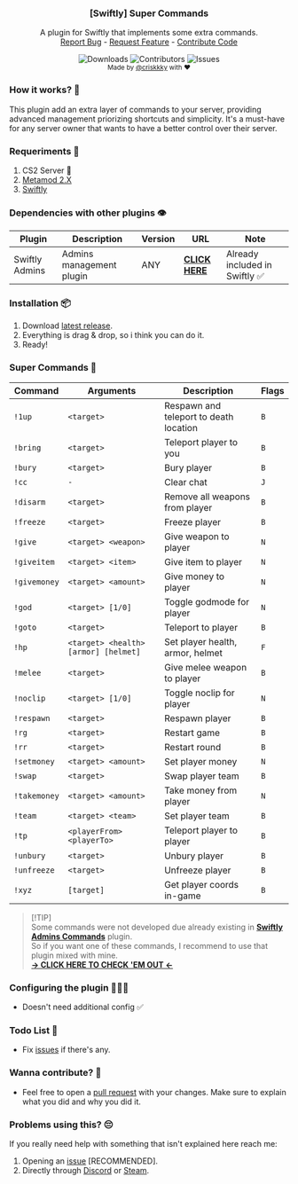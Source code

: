   <h3 align="center">[Swiftly] Super Commands</h3>

  <p align="center">
    A plugin for Swiftly that implements some extra commands.
    <br/>
    <a href="https://github.com/criskkky/swiftly_supercommands/issues">Report Bug</a>
    -
    <a href="https://github.com/criskkky/swiftly_supercommands/issues">Request Feature</a>
    -
    <a href="https://github.com/criskkky/swiftly_supercommands/pulls">Contribute Code</a>
  </p>
</p>
  <p align="center">
  <img alt="Downloads" src="https://img.shields.io/github/downloads/criskkky/swiftly_supercommands/total?style=for-the-badge&color=cyan">
  <img alt="Contributors" src="https://img.shields.io/github/contributors/criskkky/swiftly_supercommands?color=cyan&style=for-the-badge">
  <img alt="Issues" src="https://img.shields.io/github/issues/criskkky/swiftly_supercommands?style=for-the-badge&color=cyan">
<br>
<sub>Made by <a href="https://github.com/criskkky" target="_blank">@criskkky</a> with ❤️</sub> 
  </p>

### How it works? 🤨
This plugin add an extra layer of commands to your server, providing advanced management priorizing shortcuts and simplicity. It's a must-have for any server owner that wants to have a better control over their server.

### Requeriments 📄
1. CS2 Server 🤡
2. [Metamod 2.X](https://www.sourcemm.net/downloads.php/?branch=master)
3. [Swiftly](https://github.com/swiftly-solution/swiftly/releases/latest)

### Dependencies with other plugins 👁️
| Plugin | Description | Version | URL | Note |
| --- | --- | --- | --- | --- |
| Swiftly Admins | Admins management plugin | ANY | [**CLICK HERE**](https://github.com/swiftly-solution/admins) | Already included in Swiftly ✅ |

### Installation 📦
1. Download [latest release](https://github.com/criskkky/swiftly_supercommands/releases/latest).
2. Everything is drag & drop, so i think you can do it.
3. Ready!

### Super Commands 🚀

| Command | Arguments | Description | Flags |
| --- | --- | --- | --- |
| `!1up` | `<target>` | Respawn and teleport to death location | `B` |
| `!bring` | `<target>` | Teleport player to you | `B` |
| `!bury` | `<target>` | Bury player | `B` |
| `!cc` | `-` | Clear chat | `J` |
| `!disarm` | `<target>` | Remove all weapons from player | `B` |
| `!freeze` | `<target>` | Freeze player | `B` |
| `!give` | `<target> <weapon>` | Give weapon to player | `N` |
| `!giveitem` | `<target> <item>` | Give item to player | `N` |
| `!givemoney` | `<target> <amount>` | Give money to player | `N` |
| `!god` | `<target> [1/0]` | Toggle godmode for player | `N` |
| `!goto` | `<target>` | Teleport to player | `B` |
| `!hp` | `<target> <health> [armor] [helmet]` | Set player health, armor, helmet | `F` |
| `!melee` | `<target>` | Give melee weapon to player | `B` |
| `!noclip` | `<target> [1/0]` | Toggle noclip for player | `N` |
| `!respawn` | `<target>` | Respawn player | `B` |
| `!rg` | `<target>` | Restart game | `B` |
| `!rr` | `<target>` | Restart round | `B` |
| `!setmoney` | `<target> <amount>` | Set player money | `N` |
| `!swap` | `<target>` | Swap player team | `B` |
| `!takemoney` | `<target> <amount>` | Take money from player | `N` |
| `!team` | `<target> <team>` | Set player team | `B` |
| `!tp` | `<playerFrom> <playerTo>` | Teleport player to player | `B` |
| `!unbury` | `<target>` | Unbury player | `B` |
| `!unfreeze` | `<target>` | Unfreeze player | `B` |
| `!xyz` | `[target]` | Get player coords in-game | `B` |

> [!TIP]<br>
> Some commands were not developed due already existing in [**Swiftly Admins Commands**](https://github.com/swiftly-solution/admins_commands?tab=readme-ov-file#admin-commands-) plugin.<br>
> So if you want one of these commands, I recommend to use that plugin mixed with mine.<br>
> [**-> CLICK HERE TO CHECK 'EM OUT <-**](https://github.com/swiftly-solution/admins_commands?tab=readme-ov-file#admin-commands-)

### Configuring the plugin 👨🏻‍💻
- Doesn't need additional config ✅

### Todo List 🎯
- Fix [issues](https://github.com/criskkky/swiftly_supercommands/issues) if there's any.

### Wanna contribute? 🤝
- Feel free to open a [pull request](https://github.com/criskkky/swiftly_supercommands/pulls) with your changes. Make sure to explain what you did and why you did it.

### Problems using this? 😔
If you really need help with something that isn't explained here reach me:
1. Opening an [issue](https://github.com/criskkky/swiftly_supercommands/issues) [RECOMMENDED].
2. Directly through [Discord](<https://discord.com/users/404372759028957231>) or [Steam](<https://steamcommunity.com/profiles/76561197971142357>).
